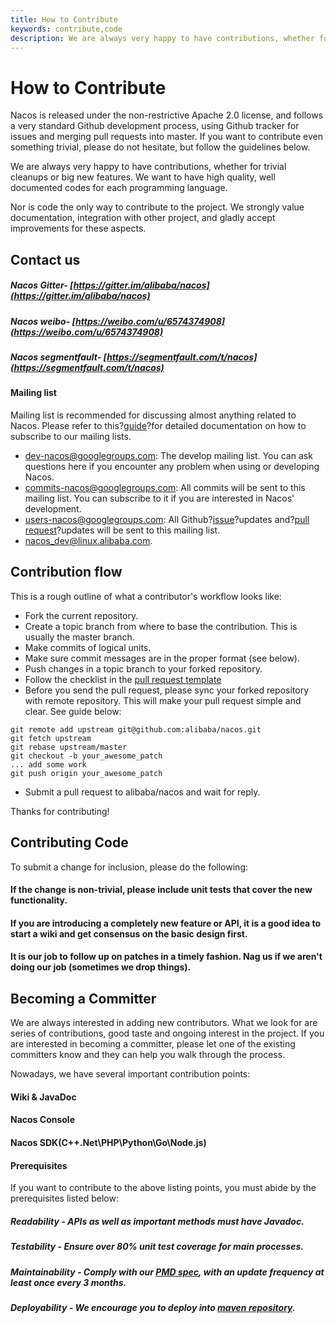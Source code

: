 ```yaml
---
title: How to Contribute
keywords: contribute,code
description: We are always very happy to have contributions, whether for trivial cleanups or big new features.
---
```


# How to Contribute

Nacos is released under the non-restrictive Apache 2.0 license, and follows a very standard Github development process, using Github tracker for issues and merging pull requests into master. If you want to contribute even something trivial, please do not hesitate, but follow the guidelines below.

We are always very happy to have contributions, whether for trivial cleanups or big new features.
We want to have high quality, well documented codes for each programming language.

Nor is code the only way to contribute to the project. We strongly value documentation, integration with other project, and gladly accept improvements for these aspects.

## Contact us

##### Nacos Gitter- [https://gitter.im/alibaba/nacos](https://gitter.im/alibaba/nacos)
##### Nacos weibo- [https://weibo.com/u/6574374908](https://weibo.com/u/6574374908)
##### Nacos segmentfault- [https://segmentfault.com/t/nacos](https://segmentfault.com/t/nacos)

#### Mailing list

Mailing list is recommended for discussing almost anything related to Nacos. Please refer to this?[guide](https://github.com/apache/incubator-dubbo/wiki/Mailing-list-subscription-guide)?for detailed documentation on how to subscribe to our mailing lists.

* [dev-nacos@googlegroups.com](mailto:dev-nacos%2Bsubscribe@googlegroups.com): The develop mailing list. You can ask questions here if you encounter any problem when using or developing Nacos.
* [commits-nacos@googlegroups.com](mailto:commits-nacos%2Bsubscribe@googlegroups.com): All commits will be sent to this mailing list. You can subscribe to it if you are interested in Nacos' development.
* [users-nacos@googlegroups.com](mailto:users-nacos%2Bsubscribe@googlegroups.com): All Github?[issue](https://github.com/alibaba/nacos/issues)?updates and?[pull request](https://github.com/alibaba/nacos/pulls)?updates will be sent to this mailing list.
* [nacos_dev@linux.alibaba.com](mailto:nacos_dev@linux.alibaba.com).

## Contribution flow

This is a rough outline of what a contributor's workflow looks like:

* Fork the current repository.
* Create a topic branch from where to base the contribution. This is usually the master branch.
* Make commits of logical units.
* Make sure commit messages are in the proper format (see below).
* Push changes in a topic branch to your forked repository.
* Follow the checklist in the [pull request template](https://lark.alipay.com/nacos/nacosdocs/askodu)
* Before you send the pull request, please sync your forked repository with remote repository. This will make your pull request simple and clear. See guide below:
```
git remote add upstream git@github.com:alibaba/nacos.git
git fetch upstream
git rebase upstream/master
git checkout -b your_awesome_patch
... add some work
git push origin your_awesome_patch
```
* Submit a pull request to alibaba/nacos and wait for reply.

Thanks for contributing!

## Contributing Code

To submit a change for inclusion, please do the following:

#### If the change is non-trivial, please include unit tests that cover the new functionality.
#### If you are introducing a completely new feature or API, it is a good idea to start a wiki and get consensus on the basic design first.
#### It is our job to follow up on patches in a timely fashion. Nag us if we aren't doing our job (sometimes we drop things).

## Becoming a Committer

We are always interested in adding new contributors. What we look for are series of contributions, good taste and ongoing interest in the project. If you are interested in becoming a committer, please let one of the existing committers know and they can help you walk through the process.

Nowadays, we have several important contribution points:
#### Wiki & JavaDoc
#### Nacos Console
#### Nacos SDK(C++\.Net\PHP\Python\Go\Node.js)

#### Prerequisites

If you want to contribute to the above listing points, you must abide by the prerequisites listed below:

##### Readability - APIs as well as important methods must have Javadoc.

##### Testability - Ensure over 80% unit test coverage for main processes.

##### Maintainability - Comply with our [PMD spec](style/codeStyle.xml), with an update frequency at least once every 3 months.

##### Deployability - We encourage you to deploy into [maven repository](http://search.maven.org/).
